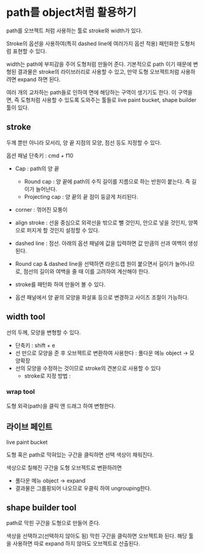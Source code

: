 # path를 object처럼 활용하기

path를 오브젝트 처럼 사용하는 툴로 stroke와 width가 있다. 

Stroke의 옵션을 사용하여(특히 dashed line에 여러가지 옵션 적용) 패턴화한 도형처럼 표현할 수 있다.

width는 path에 부피감을 주어 도형처럼 만들어 준다. 기본적으로 path 이기 때문에 변형된 결과물은 stroke의 라이브러리로 사용할 수 있고, 만약 도형 오브젝트처럼 사용하려면 expand 하면 된다. 

여러 개의 교차하는 path들로 인하여 면에 해당하는 구역이 생기기도 한다. 이 구역을 면, 즉 도형처럼 사용할 수 있도록 도와주는 툴들로 live paint bucket, shape builder 툴이 있다.





## stroke

두께 뿐만 아니라 모서리, 양 끝 지점의 모양, 점선 등도 지정할 수 있다.

옵션 패널 단축키 : cmd + f10

- Cap : path의 양 끝 
  - Round cap : 양 끝에 path의 수직 길이를 지름으로 하는 반원이 붙는다. 즉 길이가 늘어난다.
  - Projecting cap : 양 끝의 끝 점이 둥글게 처리된다.
- corner : 꺾어진 모퉁이 
- align stroke : 선을 중심으로 외곽선을 밖으로 뺄 것인지, 안으로 넣을 것인지, 양쪽으로 퍼지게 할 것인지 설정할 수 있다.
- dashed line : 점선. 아래의 옵션 패널에 값을 입력하면 값 만큼의 선과 여백이 생성된다.
- Round cap & dashed line을 선택하면 라운드캡 원이 붙으면서 길이가 늘어나므로, 점선의 길이와 여백을 줄 때 이를 고려하여 계산해야 한다. 

- stroke를 패턴화 하여 만들어 볼 수 있다.
- 옵션 패널에서 양 끝의 모양을 화살표 등으로 변경하고 사이즈 조절이 가능하다. 



## width tool

선의 두께, 모양을 변형할 수 있다.

- 단축키 : shift + e
- 선 만으로 모양을 준 후 오브젝트로 변환하여 사용한다 : 풀다운 메뉴 object -> 모양확장
- 선의 모양을 수정하는 것이므로 stroke의 견본으로 사용할 수 있다 
  - stroke로 지정 방법 : 



### wrap tool

도형 외곽(path)을 클릭 앤 드래그 하여 변형한다. 



## 라이브 페인트

live paint bucket

도형 혹은 path로 막혀있는 구간을 클릭하면 선택 색상이 채워진다.

색상으로 칠해진 구간을 도형 오브젝트로 변환하려면 

- 풀다운 메뉴 object -> expand
- 결과물은 그룹핑되어 나오므로 우클릭 하여 ungrouping한다.



## shape builder tool

path로 막힌 구간을 도형으로 만들어 준다. 

색상을 선택하고(선택하지 않아도 됨) 막힌 구간을 클릭하면 오브젝트화 된다. 해당 툴을 사용하면 따로 expand 하지 않아도 오브젝트로 산출된다.













